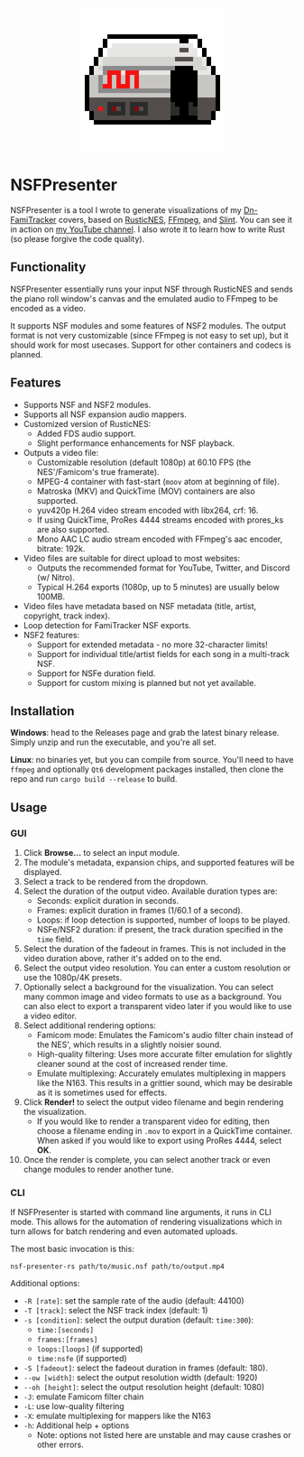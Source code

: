 <p align="center">
    <img src="nsf-presenter-icon-xl.png" />
</p>

# NSFPresenter

NSFPresenter is a tool I wrote to generate visualizations of my
[Dn-FamiTracker][dn-ft] covers, based on [RusticNES][rusticnes],
[FFmpeg][ffmpeg], and [Slint][slint].
You can see it in action on [my YouTube channel][yt]. I also wrote it
to learn how to write Rust (so please forgive the code quality).

## Functionality

NSFPresenter essentially runs your input NSF through RusticNES and
sends the piano roll window's canvas and the emulated audio to FFmpeg
to be encoded as a video.

It supports NSF modules and some features of NSF2 modules. The output
format is not very customizable (since FFmpeg is not easy to set up),
but it should work for most usecases. Support for other containers and
codecs is planned.

## Features

- Supports NSF and NSF2 modules.
- Supports all NSF expansion audio mappers.
- Customized version of RusticNES:
  - Added FDS audio support.
  - Slight performance enhancements for NSF playback.
- Outputs a video file:
  - Customizable resolution (default 1080p) at 60.10 FPS (the NES'/Famicom's true framerate).
  - MPEG-4 container with fast-start (`moov` atom at beginning of file).
  - Matroska (MKV) and QuickTime (MOV) containers are also supported.
  - yuv420p H.264 video stream encoded with libx264, crf: 16.
  - If using QuickTime, ProRes 4444 streams encoded with prores_ks are also supported.
  - Mono AAC LC audio stream encoded with FFmpeg's aac encoder, bitrate: 192k.
- Video files are suitable for direct upload to most websites:
  - Outputs the recommended format for YouTube, Twitter, and Discord (w/ Nitro).
  - Typical H.264 exports (1080p, up to 5 minutes) are usually below 100MB.
- Video files have metadata based on NSF metadata (title, artist, copyright, track index).
- Loop detection for FamiTracker NSF exports.
- NSF2 features:
  - Support for extended metadata - no more 32-character limits!
  - Support for individual title/artist fields for each song in a multi-track NSF.
  - Support for NSFe duration field.
  - Support for custom mixing is planned but not yet available.

## Installation

**Windows**: head to the Releases page and grab the latest binary release. Simply unzip
             and run the executable, and you're all set.

**Linux**: no binaries yet, but you can compile from source. You'll need to have `ffmpeg`
           and optionally `Qt6` development packages installed, then clone the repo and run
           `cargo build --release` to build.

## Usage

### GUI

1. Click **Browse...** to select an input module.
2. The module's metadata, expansion chips, and supported features will
   be displayed.
3. Select a track to be rendered from the dropdown.
4. Select the duration of the output video. Available duration types are:
    - Seconds: explicit duration in seconds.
    - Frames: explicit duration in frames (1/60.1 of a second).
    - Loops: if loop detection is supported, number of loops to be played.
    - NSFe/NSF2 duration: if present, the track duration specified in the
      `time` field.
5. Select the duration of the fadeout in frames. This is not included in the
   video duration above, rather it's added on to the end.
6. Select the output video resolution. You can enter a custom resolution
   or use the 1080p/4K presets.
7. Optionally select a background for the visualization. You can select many
   common image and video formats to use as a background. You can also elect
   to export a transparent video later if you would like to use a video editor.
8. Select additional rendering options:
    - Famicom mode: Emulates the Famicom's audio filter chain instead of the
      NES', which results in a slightly noisier sound.
    - High-quality filtering: Uses more accurate filter emulation for slightly
      cleaner sound at the cost of increased render time.
    - Emulate multiplexing: Accurately emulates multiplexing in mappers like
      the N163. This results in a grittier sound, which may be desirable as
      it is sometimes used for effects.
9. Click **Render!** to select the output video filename and begin rendering
   the visualization.
    - If you would like to render a transparent video for editing, then choose
      a filename ending in `.mov` to export in a QuickTime container. When asked
      if you would like to export using ProRes 4444, select **OK**.
10. Once the render is complete, you can select another track or even change
    modules to render another tune.

### CLI

If NSFPresenter is started with command line arguments, it runs in CLI mode.
This allows for the automation of rendering visualizations which in turn
allows for batch rendering and even automated uploads.

The most basic invocation is this:
```
nsf-presenter-rs path/to/music.nsf path/to/output.mp4
```

Additional options:
- `-R [rate]`: set the sample rate of the audio (default: 44100)
- `-T [track]`: select the NSF track index (default: 1)
- `-s [condition]`: select the output duration (default: `time:300`):
  - `time:[seconds]`
  - `frames:[frames]`
  - `loops:[loops]` (if supported)
  - `time:nsfe` (if supported)
- `-S [fadeout]`: select the fadeout duration in frames (default: 180).
- `--ow [width]`: select the output resolution width (default: 1920)
- `--oh [height]`: select the output resolution height (default: 1080)
- `-J`: emulate Famicom filter chain
- `-L`: use low-quality filtering
- `-X`: emulate multiplexing for mappers like the N163
- `-h`: Additional help + options
  - Note: options not listed here are unstable and may cause crashes or
    other errors.

[dn-ft]: https://github.com/Dn-Programming-Core-Management/Dn-FamiTracker
[rusticnes]: https://github.com/zeta0134/rusticnes-core
[ffmpeg]: https://github.com/FFmpeg/FFmpeg
[slint]: https://slint-ui.com
[yt]: https://youtube.com/@nununoisy
